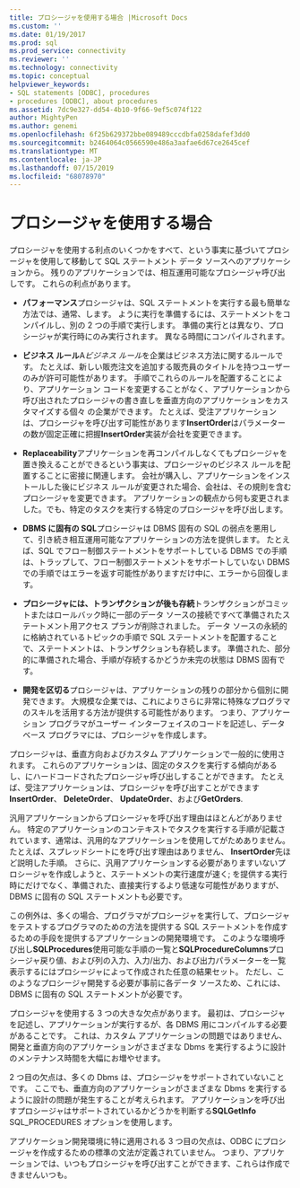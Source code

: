 ```yaml
---
title: プロシージャを使用する場合 |Microsoft Docs
ms.custom: ''
ms.date: 01/19/2017
ms.prod: sql
ms.prod_service: connectivity
ms.reviewer: ''
ms.technology: connectivity
ms.topic: conceptual
helpviewer_keywords:
- SQL statements [ODBC], procedures
- procedures [ODBC], about procedures
ms.assetid: 7dc9e327-dd54-4b10-9f66-9ef5c074f122
author: MightyPen
ms.author: genemi
ms.openlocfilehash: 6f25b629372bbe089489cccdbfa0258dafef3dd0
ms.sourcegitcommit: b2464064c0566590e486a3aafae6d67ce2645cef
ms.translationtype: MT
ms.contentlocale: ja-JP
ms.lasthandoff: 07/15/2019
ms.locfileid: "68078970"
---
```

# <a name="when-to-use-procedures"></a>プロシージャを使用する場合
プロシージャを使用する利点のいくつかをすべて、という事実に基づいてプロシージャを使用して移動して SQL ステートメント データ ソースへのアプリケーションから。 残りのアプリケーションでは、相互運用可能なプロシージャ呼び出しです。 これらの利点があります。  
  
-   **パフォーマンス**プロシージャは、SQL ステートメントを実行する最も簡単な方法では、通常、します。 ように実行を準備するには、ステートメントをコンパイルし、別の 2 つの手順で実行します。 準備の実行とは異なり、プロシージャが実行時にのみ実行されます。 異なる時間にコンパイルされます。  
  
-   **ビジネス ルール**A*ビジネス ルール*を企業はビジネス方法に関するルールです。 たとえば、新しい販売注文を追加する販売員のタイトルを持つユーザーのみが許可可能性があります。 手順でこれらのルールを配置することにより、アプリケーション コードを変更することがなく、アプリケーションから呼び出されたプロシージャの書き直しを垂直方向のアプリケーションをカスタマイズする個々 の企業ができます。 たとえば、受注アプリケーションは、プロシージャを呼び出す可能性があります**InsertOrder**はパラメーターの数が固定正確に把握**InsertOrder**実装が会社を変更できます。  
  
-   **Replaceability**アプリケーションを再コンパイルしなくてもプロシージャを置き換えることができるという事実は、プロシージャのビジネス ルールを配置することに密接に関連します。 会社が購入し、アプリケーションをインストールした後にビジネス ルールが変更された場合、会社は、その規則を含むプロシージャを変更できます。 アプリケーションの観点から何も変更されました。でも、特定のタスクを実行する特定のプロシージャを呼び出します。  
  
-   **DBMS に固有の SQL**プロシージャは DBMS 固有の SQL の弱点を悪用して、引き続き相互運用可能なアプリケーションの方法を提供します。 たとえば、SQL でフロー制御ステートメントをサポートしている DBMS での手順は、トラップして、フロー制御ステートメントをサポートしていない DBMS での手順ではエラーを返す可能性がありますだけ中に、エラーから回復します。  
  
-   **プロシージャには、トランザクションが後も存続**トランザクションがコミットまたはロールバック時に一部のデータ ソースの接続ですべて準備されたステートメント用アクセス プランが削除されました。 データ ソースの永続的に格納されているトピックの手順で SQL ステートメントを配置することで、ステートメントは、トランザクションも存続します。 準備された、部分的に準備された場合、手順が存続するかどうか未完の状態は DBMS 固有です。  
  
-   **開発を区切る**プロシージャは、アプリケーションの残りの部分から個別に開発できます。 大規模な企業では、これによりさらに非常に特殊なプログラマのスキルを活用する方法が提供する可能性があります。 つまり、アプリケーション プログラマがユーザー インターフェイスのコードを記述し、データベース プログラマには、プロシージャを作成します。  
  
 プロシージャは、垂直方向およびカスタム アプリケーションで一般的に使用されます。 これらのアプリケーションは、固定のタスクを実行する傾向があるし、にハードコードされたプロシージャ呼び出しすることができます。 たとえば、受注アプリケーションは、プロシージャを呼び出すことができます**InsertOrder**、 **DeleteOrder**、 **UpdateOrder**、および**GetOrders**.  
  
 汎用アプリケーションからプロシージャを呼び出す理由はほとんどがありません。 特定のアプリケーションのコンテキストでタスクを実行する手順が記載されています、通常は、汎用的なアプリケーションを使用してがためありません。 たとえば、スプレッドシートにを呼び出す理由はありません、 **InsertOrder**先ほど説明した手順。 さらに、汎用アプリケーションする必要がありますいないプロシージャを作成しようと、ステートメントの実行速度が速く; を提供する実行時にだけでなく、準備された、直接実行するより低速な可能性がありますが、DBMS に固有の SQL ステートメントも必要です。  
  
 この例外は、多くの場合、プログラマがプロシージャを実行して、プロシージャをテストするプログラマのための方法を提供する SQL ステートメントを作成するための手段を提供するアプリケーションの開発環境です。 このような環境呼び出し**SQLProcedures**使用可能な手順の一覧と**SQLProcedureColumns**プロシージャ戻り値、および列の入力、入力/出力、および出力パラメーターを一覧表示するにはプロシージャによって作成された任意の結果セット。 ただし、このようなプロシージャ開発する必要が事前に各データ ソースため、これには、DBMS に固有の SQL ステートメントが必要です。  
  
 プロシージャを使用する 3 つの大きな欠点があります。 最初は、プロシージャを記述し、アプリケーションが実行するが、各 DBMS 用にコンパイルする必要があることです。 これは、カスタム アプリケーションの問題ではありません、開発と垂直方向のアプリケーションがさまざまな Dbms を実行するように設計のメンテナンス時間を大幅にお増やせます。  
  
 2 つ目の欠点は、多くの Dbms は、プロシージャをサポートされていないことです。 ここでも、垂直方向のアプリケーションがさまざまな Dbms を実行するように設計の問題が発生することが考えられます。 アプリケーションを呼び出すプロシージャはサポートされているかどうかを判断する**SQLGetInfo** SQL_PROCEDURES オプションを使用します。  
  
 アプリケーション開発環境に特に適用される 3 つ目の欠点は、ODBC にプロシージャを作成するための標準の文法が定義されていません。 つまり、アプリケーションでは、いつもプロシージャを呼び出すことができます、これらは作成できませんいつも。
